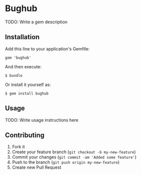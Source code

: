 # Bughub

TODO: Write a gem description

## Installation

Add this line to your application's Gemfile:

    gem 'bughub'

And then execute:

    $ bundle

Or install it yourself as:

    $ gem install bughub

## Usage

TODO: Write usage instructions here

## Contributing

1. Fork it
2. Create your feature branch (`git checkout -b my-new-feature`)
3. Commit your changes (`git commit -am 'Added some feature'`)
4. Push to the branch (`git push origin my-new-feature`)
5. Create new Pull Request
